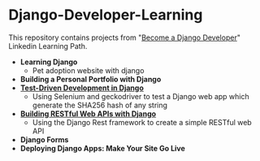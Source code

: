 # Django-Developer-Learning

This repository contains projects from "[Become a Django Developer](https://www.linkedin.com/learning/paths/become-a-django-developer)" Linkedin Learning Path.

  * **Learning Django**
    * Pet adoption website with django
  * **Building a Personal Portfolio with Django**
  * **[Test-Driven Development in Django](https://github.com/annalisamf/Django-Developer-Learning/tree/main/TDD_django/hashthat)**
    * Using Selenium and geckodriver to test a Django web app which generate the SHA256 hash of any string 
  * **[Building RESTful Web APIs with Django](https://github.com/annalisamf/Django-Developer-Learning/tree/main/RESTful_web_APIs/e_commerce_store)**
  	*  Using the Django Rest framework to create a simple RESTful web API
 * **Django Forms**
  * **Deploying Django Apps: Make Your Site Go Live**

